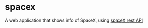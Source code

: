 # spacex
A web application that shows info of SpaceX, using [spaceX rest API](https://github.com/r-spacex/SpaceX-API) 
